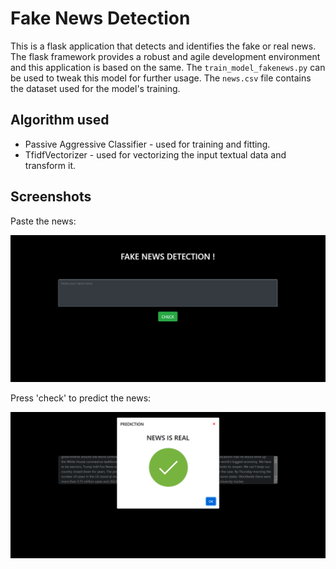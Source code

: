 # Fake News Detection

This is a flask application that detects and identifies the fake or real news. The flask framework provides a robust and agile development environment and this application is based on the same. The `train_model_fakenews.py` can be used to tweak this model for further usage. The `news.csv` file contains the dataset used for the model's training. 


## Algorithm used
* Passive Aggressive Classifier - used for training and fitting.
* TfidfVectorizer - used for vectorizing the input textual data and transform it.


## Screenshots

Paste the news:

![News Output](./static/Screenshots/news.png)


Press 'check' to predict the news:

![Prediction Output](./static/Screenshots/predict.png)
